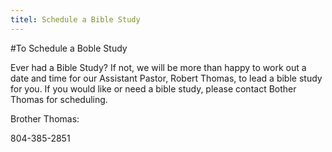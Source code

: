 ```yaml
---
titel: Schedule a Bible Study
---
```



#To Schedule a Boble Study

Ever had a Bible Study? If not, we will be more than happy to work out a date and time for our Assistant Pastor, Robert Thomas, to lead a bible study for you. If you would like or need a bible study, please contact Bother Thomas for scheduling.

Brother Thomas:

804-385-2851
